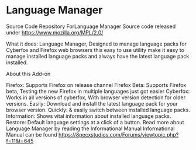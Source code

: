 Language Manager
========

Source Code Repository ForLanguage Manager
Source code released under https://www.mozilla.org/MPL/2.0/

What it does: Language Manager, Designed to manage language packs for Cyberfox and Firefox web 
browsers this easy to use utility make it easy to manage installed language packs and always have 
the latest language pack installed.


About this Add-on

Firefox: Supports Firefox on release channel
Firefox Beta: Supports Firefox beta, Testing the new Firefox in multiple languages just got easier
Cyberfox: Works in all versions of cyberfox, With browser version detection for older versions.
Easily: Download and install the latest language pack for your browser version.
Quickly: & easily switch between installed language packs.
Information: Shows vital information about installed language packs.
Restore: Default language settings at a click of a button.
Read more about Language Manager by reading the Informational Manual
Informational Manual can be found https://8pecxstudios.com/Forums/viewtopic.php?f=11&t=645

